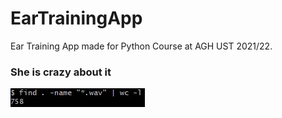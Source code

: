 # EarTrainingApp
Ear Training App made for Python Course at AGH UST 2021/22.

### She is crazy about it
![asdasd](crazy.jpg)
